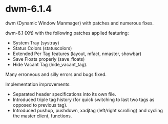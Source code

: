 # dwm-6.1.4
dwm (Dynamic Window Manmager) with patches and numerous fixes.

dwm-6.1 (Xft) with the following patches applied featuring:
  - System Tray (systray)
  - Status Colors (statuscolors)
  - Extended Per Tag features (layout, mfact, nmaster, showbar)
  - Save Floats properly (save_floats)
  - Hide Vacant Tag (hide_vacant_tag).

Many erroneous and silly errors and bugs fixed.

Implementation improvements:
  - Separated header specifications into its own file.
  - Introduced triple tag history (for quick switching to last two tags as opposed to previous tag).
  - Introduced pushup, pushdown, xadjtag (left/right scrolling) and cycling the master client, functions.
